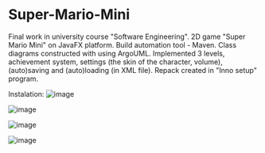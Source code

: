 # Super-Mario-Mini
Final work in university course "Software Engineering". 2D game "Super Mario Mini" on JavaFX platform. 
Build automation tool - Maven. 
Class diagrams constructed with using ArgoUML. 
Implemented 3 levels, achievement system, settings (the skin of the character, volume), (auto)saving and (auto)loading (in XML file). Repack created in "Inno setup" program.


Instalation:
![image](https://user-images.githubusercontent.com/19497575/161528442-dc9d3f0b-f1fa-40bd-a808-f10b30b77bc7.png)

![image](https://user-images.githubusercontent.com/19497575/161528549-69f2a4cb-def5-41b4-b43b-8e4d71396d51.png)

![image](https://user-images.githubusercontent.com/19497575/161528647-87e762fb-a931-449e-98bc-a2a2bf46c2f2.png)


![image](https://user-images.githubusercontent.com/19497575/161528306-add09bbc-d312-4790-ae22-248a8ce7ca2e.png)
